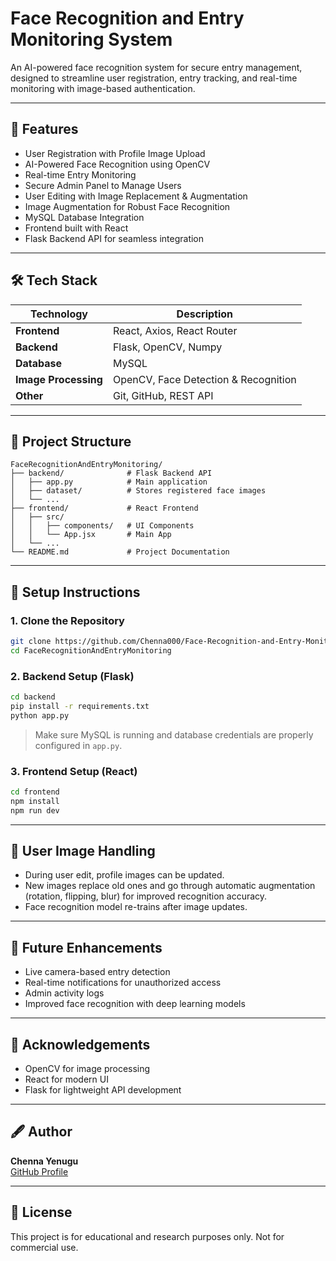 
# Face Recognition and Entry Monitoring System

An AI-powered face recognition system for secure entry management, designed to streamline user registration, entry tracking, and real-time monitoring with image-based authentication.

---

## 🚀 Features

-  User Registration with Profile Image Upload
-  AI-Powered Face Recognition using OpenCV
-  Real-time Entry Monitoring
-  Secure Admin Panel to Manage Users
-  User Editing with Image Replacement & Augmentation
-  Image Augmentation for Robust Face Recognition
-  MySQL Database Integration
-  Frontend built with React
-  Flask Backend API for seamless integration

---

## 🛠 Tech Stack

| Technology   | Description                     |
|--------------|---------------------------------|
| **Frontend** | React, Axios, React Router      |
| **Backend**  | Flask, OpenCV, Numpy            |
| **Database** | MySQL                           |
| **Image Processing** | OpenCV, Face Detection & Recognition |
| **Other**    | Git, GitHub, REST API           |

---

## 📁 Project Structure

```
FaceRecognitionAndEntryMonitoring/
├── backend/              # Flask Backend API
│   ├── app.py            # Main application
│   ├── dataset/          # Stores registered face images
│   └── ...               
├── frontend/             # React Frontend
│   ├── src/
│   │   ├── components/   # UI Components
│   │   └── App.jsx       # Main App
│   └── ...
└── README.md             # Project Documentation
```

---

## 🔧 Setup Instructions

### 1. Clone the Repository

```bash
git clone https://github.com/Chenna000/Face-Recognition-and-Entry-Monitoring.git
cd FaceRecognitionAndEntryMonitoring
```

### 2. Backend Setup (Flask)

```bash
cd backend
pip install -r requirements.txt
python app.py
```

> Make sure MySQL is running and database credentials are properly configured in `app.py`.

### 3. Frontend Setup (React)

```bash
cd frontend
npm install
npm run dev
```

---

## 📸 User Image Handling

- During user edit, profile images can be updated.
- New images replace old ones and go through automatic augmentation (rotation, flipping, blur) for improved recognition accuracy.
- Face recognition model re-trains after image updates.

---

## 🎯 Future Enhancements

- Live camera-based entry detection
- Real-time notifications for unauthorized access
- Admin activity logs
- Improved face recognition with deep learning models

---

## 📢 Acknowledgements

- OpenCV for image processing
- React for modern UI
- Flask for lightweight API development

---

## 🖋 Author

**Chenna Yenugu**  
[GitHub Profile](https://github.com/Chenna000)

---

## 📃 License

This project is for educational and research purposes only. Not for commercial use.
